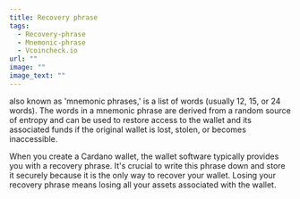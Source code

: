 ```yaml
---
title: Recovery phrase
tags:
  - Recovery-phrase
  - Mnemonic-phrase
  - Vcoincheck.io
url: ""
image: ""
image_text: ""
---
```


also known as 'mnemonic phrases,' is a list of words (usually 12, 15, or 24 words). The words in a mnemonic phrase are derived from a random source of entropy and can be used to restore access to the wallet and its associated funds if the original wallet is lost, stolen, or becomes inaccessible.

When you create a Cardano wallet, the wallet software typically provides you with a recovery phrase. It's crucial to write this phrase down and store it securely because it is the only way to recover your wallet. Losing your recovery phrase means losing all your assets associated with the wallet.
